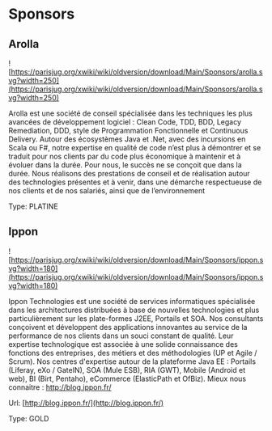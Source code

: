 # Sponsors


## Arolla

![https://parisjug.org/xwiki/wiki/oldversion/download/Main/Sponsors/arolla.svg?width=250](https://parisjug.org/xwiki/wiki/oldversion/download/Main/Sponsors/arolla.svg?width=250)

Arolla est une société de conseil spécialisée dans les techniques les plus avancées de développement logiciel : Clean Code, TDD, BDD, Legacy Remediation, DDD, style de Programmation Fonctionnelle et Continuous Delivery. Autour des écosystèmes Java et .Net, avec des incursions en Scala ou F#, notre expertise en qualité de code n’est plus à démontrer et se traduit pour nos clients par du code plus économique à maintenir et à évoluer dans la durée.
Pour nous, le succès ne se conçoit que dans la durée. Nous réalisons des prestations de conseil et de réalisation autour des technologies présentes et à venir, dans une démarche respectueuse de nos clients et de nos salariés, ainsi que de l’environnement




Type: PLATINE


## Ippon

![https://parisjug.org/xwiki/wiki/oldversion/download/Main/Sponsors/ippon.svg?width=180](https://parisjug.org/xwiki/wiki/oldversion/download/Main/Sponsors/ippon.svg?width=180)

Ippon Technologies est une société de services informatiques spécialisée dans les architectures distribuées à base de nouvelles technologies et plus particulièrement sur les plate-formes J2EE, Portails et SOA. Nos consultants conçoivent et développent des applications innovantes au service de la performance de nos clients dans un souci constant de qualité. Leur expertise technologique est associée à une solide connaissance des fonctions des entreprises, des métiers et des méthodologies (UP et Agile / Scrum). Nos centres d'expertise autour de la plateforme Java EE : Portails (Liferay, eXo / GateIN), SOA (Mule ESB), RIA (GWT), Mobile (Android et web), BI (Birt, Pentaho), eCommerce (ElasticPath et OfBiz). Mieux nous connaitre : http://blog.ippon.fr/



Url: [http://blog.ippon.fr/](http://blog.ippon.fr/)

Type: GOLD



